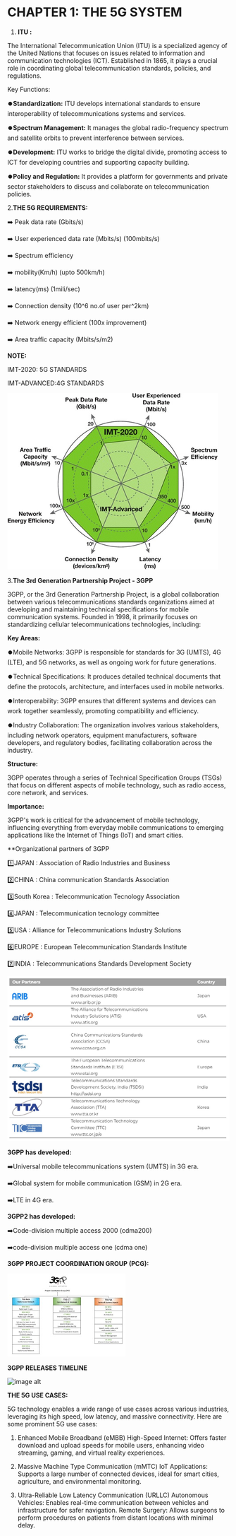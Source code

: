 # CHAPTER 1: THE 5G SYSTEM

1. **ITU :** 

The International Telecommunication Union (ITU) is a specialized agency of the United Nations that focuses on issues related to information and communication 
technologies (ICT). Established in 1865, it plays a crucial role in coordinating global telecommunication standards, policies, and regulations.

Key Functions:

⏺️**Standardization:** ITU develops international standards to ensure interoperability of telecommunications systems and services.

⏺️**Spectrum Management:** It manages the global radio-frequency spectrum and satellite orbits to prevent interference between services.

⏺️**Development:** ITU works to bridge the digital divide, promoting access to ICT for developing countries and supporting capacity building.

⏺️**Policy and Regulation:** It provides a platform for governments and private sector stakeholders to discuss and collaborate on telecommunication policies.

2.**THE 5G REQUIREMENTS:**

➡️ Peak data rate (Gbits/s)

➡️ User experienced data rate (Mbits/s) (100mbits/s)

➡️ Spectrum efficiency

➡️ mobility(Km/h) (upto 500km/h)

➡️ latency(ms) (1mili/sec)

➡️ Connection density (10^6 no.of user per^2km)

➡️ Network energy efficient (100x improvement)

➡️ Area traffic capacity (Mbits/s/m2)

**NOTE:**

IMT-2020: 5G STANDARDS

IMT-ADVANCED:4G STANDARDS

![image alt](https://github.com/Gautam-io-dev/5g-Masterclass/blob/c43b32a3feb27af6cfccbfc42135ecc5ea1a82af/Image.jpeg)

3.**The 3rd Generation Partnership Project - 3GPP**

3GPP, or the 3rd Generation Partnership Project, is a global collaboration between various telecommunications standards organizations aimed at developing and maintaining technical specifications for mobile communication systems. Founded in 1998, it primarily focuses on standardizing cellular telecommunications technologies, including:

**Key Areas:**

⏺️Mobile Networks: 3GPP is responsible for standards for 3G (UMTS), 4G (LTE), and 5G networks, as well as ongoing work for future generations.

⏺️Technical Specifications: It produces detailed technical documents that define the protocols, architecture, and interfaces used in mobile networks.

⏺️Interoperability: 3GPP ensures that different systems and devices can work together seamlessly, promoting compatibility and efficiency.

⏺️Industry Collaboration: The organization involves various stakeholders, including network operators, equipment manufacturers, software developers, and regulatory bodies, facilitating collaboration across the industry.

**Structure:**

3GPP operates through a series of Technical Specification Groups (TSGs) that focus on different aspects of mobile technology, such as radio access, core network, and services.

**Importance:**

3GPP's work is critical for the advancement of mobile technology, influencing everything from everyday mobile communications to emerging applications like the Internet of Things (IoT) and smart cities.

**Organizational partners of 3GPP

1️⃣JAPAN : Association of Radio Industries and Business 

2️⃣CHINA : China communication Standards Association

3️⃣South Korea : Telecommunication Tecnology Association

4️⃣JAPAN : Telecommunication tecnology committee

5️⃣USA : Alliance for Telecommunications Industry Solutions

6️⃣EUROPE : European Telecommunication Standards Institute 

7️⃣INDIA : Telecommunications Standards Development Society 

![image alt](https://github.com/Gautam-io-dev/5g-Masterclass/blob/0cc35c5ee13f730a218a374bcb65f39327b1e3bd/Image%204.jpeg)

**3GPP has developed:**
 
 ➡️Universal mobile telecommunications system (UMTS) in 3G era.

 ➡️Global system for mobile communication (GSM) in 2G era.

 ➡️LTE in 4G era.

 **3GPP2 has developed:**

 ➡️Code-division multiple access 2000 (cdma200)

 ➡️code-division multiple access one (cdma one)

 **3GPP PROJECT COORDINATION GROUP (PCG):**

 ![image alt](https://github.com/Gautam-io-dev/5g-Masterclass/blob/dfd296017e04c521dd6df2eacbb6c2bccbc34095/Image%203.jpeg)

 **3GPP RELEASES TIMELINE**

 ![image alt]()

 **THE 5G USE CASES:**

5G technology enables a wide range of use cases across various industries, leveraging its high speed, low latency, and massive connectivity. Here are some prominent 5G use cases:

1. Enhanced Mobile Broadband (eMBB)
High-Speed Internet: Offers faster download and upload speeds for mobile users, enhancing video streaming, gaming, and virtual reality experiences.

2. Massive Machine Type Communication (mMTC)
IoT Applications: Supports a large number of connected devices, ideal for smart cities, agriculture, and environmental monitoring.

3. Ultra-Reliable Low Latency Communication (URLLC)
Autonomous Vehicles: Enables real-time communication between vehicles and infrastructure for safer navigation.
Remote Surgery: Allows surgeons to perform procedures on patients from distant locations with minimal delay.

 
 

